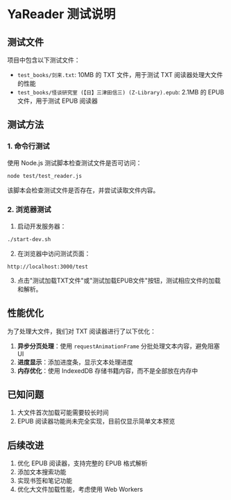 # YaReader 测试说明

## 测试文件

项目中包含以下测试文件：

- `test_books/剑来.txt`: 10MB 的 TXT 文件，用于测试 TXT 阅读器处理大文件的性能
- `test_books/怪谈研究室 (【日】三津田信三) (Z-Library).epub`: 2.1MB 的 EPUB 文件，用于测试 EPUB 阅读器

## 测试方法

### 1. 命令行测试

使用 Node.js 测试脚本检查测试文件是否可访问：

```bash
node test/test_reader.js
```

该脚本会检查测试文件是否存在，并尝试读取文件内容。

### 2. 浏览器测试

1. 启动开发服务器：

```bash
./start-dev.sh
```

2. 在浏览器中访问测试页面：

```
http://localhost:3000/test
```

3. 点击"测试加载TXT文件"或"测试加载EPUB文件"按钮，测试相应文件的加载和解析。

## 性能优化

为了处理大文件，我们对 TXT 阅读器进行了以下优化：

1. **异步分页处理**：使用 `requestAnimationFrame` 分批处理文本内容，避免阻塞 UI
2. **进度显示**：添加进度条，显示文本处理进度
3. **内存优化**：使用 IndexedDB 存储书籍内容，而不是全部放在内存中

## 已知问题

1. 大文件首次加载可能需要较长时间
2. EPUB 阅读器功能尚未完全实现，目前仅显示简单文本预览

## 后续改进

1. 优化 EPUB 阅读器，支持完整的 EPUB 格式解析
2. 添加文本搜索功能
3. 实现书签和笔记功能
4. 优化大文件加载性能，考虑使用 Web Workers 